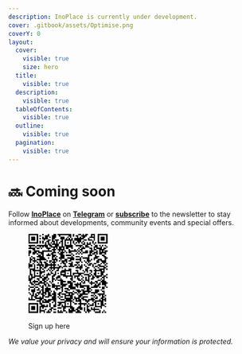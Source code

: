 ```yaml
---
description: InoPlace is currently under development.
cover: .gitbook/assets/Optimise.png
coverY: 0
layout:
  cover:
    visible: true
    size: hero
  title:
    visible: true
  description:
    visible: true
  tableOfContents:
    visible: true
  outline:
    visible: true
  pagination:
    visible: true
---
```


# 🔜 Coming soon

Follow [**InoPlace**](https://inoplace.org/) on [**Telegram**](https://t.me/inoplace\_org/) or [**subscribe**](https://aecb16de.sibforms.com/serve/MUIFAA\_TUkmCesVmzmePkeMwu0LYQdGEvLGsFkv1Fm7ANKtuUpzOm9lFXbRerHvlwqObi\_jVNzaJ4PjvjuMGTneXTEtNX9e3meBdZU\_isqRS8BlU8iZ37XI0seub\_\_CG3ivlWWhL6fEcPlmyq0HtC8eIRcoYDhIFAQWIbIj4ISkCzkDMDewxI1lPcz1XcoBAQnrcWscv05MbSYCe) to the newsletter to stay informed about developments, community events and special offers.

<div align="left">

<figure><img src=".gitbook/assets/InoPlace _ Opt-in form QR code.png" alt="" width="160"><figcaption><p>Sign up here</p></figcaption></figure>

</div>

_We value your privacy and will ensure your information is protected._

